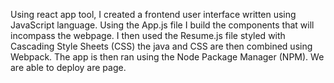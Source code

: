 Using react app tool, I created a frontend user interface written using JavaScript language. Using the App.js file I build the components that will incompass the webpage. I then used the Resume.js file styled with Cascading Style Sheets (CSS) the java and CSS are then combined using Webpack. The app is then ran using the Node Package Manager (NPM). We are able to deploy are page. 
